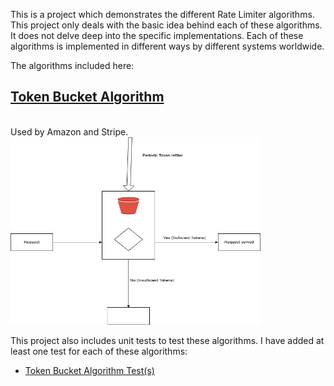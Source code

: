 This is a project which demonstrates the different Rate Limiter algorithms. This project only deals with the basic idea behind each of these algorithms. It does not delve deep into the specific implementations. Each of these algorithms is implemented in different ways by different systems worldwide.

The algorithms included here:
## [Token Bucket Algorithm](src/main/java/com/pallamsetty/tokenbucket)
<br />
Used by Amazon and Stripe.
<img src="assets/Load%20Bucket%20Algorithm.drawio.png" width="400" height="300" />

This project also includes unit tests to test these algorithms. I have added at least one test for each of these algorithms:
- [Token Bucket Algorithm Test(s)](src/test/java/com/pallamsetty/tokenbucket)
